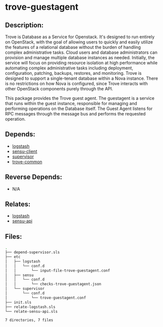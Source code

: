 # trove-guestagent

## Description:

Trove is Database as a Service for Openstack. It's designed to run entirely on OpenStack, with the goal of allowing users to quickly and easily utilize the features of a relational database without the burden of handling complex administrative tasks. Cloud users and database administrators can provision and manage multiple database instances as needed. Initially, the service will focus on providing resource isolation at high performance while automating complex administrative tasks including deployment, configuration, patching, backups, restores, and monitoring. Trove is designed to support a single-tenant database within a Nova instance. There is no restrictions on how Nova is configured, since Trove interacts with other OpenStack components purely through the API.

This package provides the Trove guest agent. The guestagent is a service that runs within the guest instance, responsible for managing and performing operations on the Database itself. The Guest Agent listens for RPC messages through the message bus and performs the requested operation.

## Depends:

  -  [logstash](salt/logstash)
  -  [sensu-client](salt/sensu-client)
  -  [supervisor](salt/supervisor)
  -  [trove-common](salt/trove-common)

## Reverse Depends:

  -  N/A

## Relates:

  -  [logstash](salt/logstash)
  -  [sensu-api](salt/sensu-api)

## Files:

```bash
.
├── depend-supervisor.sls
├── etc
│   ├── logstash
│   │   └── conf.d
│   │       └── input-file-trove-guestagent.conf
│   ├── sensu
│   │   └── conf.d
│   │       └── checks-trove-guestagent.json
│   └── supervisor
│       └── conf.d
│           └── trove-guestagent.conf
├── init.sls
├── relate-logstash.sls
└── relate-sensu-api.sls

7 directories, 7 files
```
